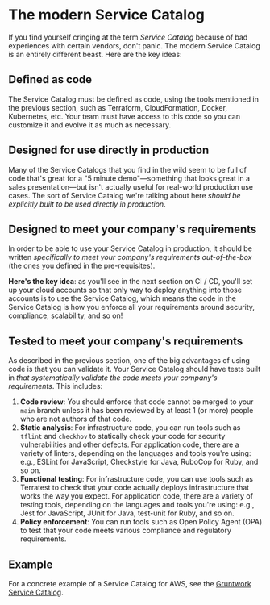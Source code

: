 # The modern Service Catalog

If you find yourself cringing at the term *Service Catalog* because of bad experiences with certain vendors, don't
panic. The modern Service Catalog is an entirely different beast. Here are the key ideas:

## Defined as code

The Service Catalog must be defined as code, using the tools mentioned in the previous section,
such as Terraform, CloudFormation, Docker, Kubernetes, etc. Your team must have access to this code so you can
customize it and evolve it as much as necessary.

## Designed for use directly in production

Many of the Service Catalogs that you find in the wild seem to be full of code that's great for a "5 minute
demo"—something that looks great in a sales presentation—but isn't actually useful for real-world production use cases.
The sort of Service Catalog we're talking about here *should be explicitly built to be used directly in production*.

## Designed to meet your company's requirements

In order to be able to use your Service Catalog in production, it should be written *specifically to meet your
company's requirements out-of-the-box* (the ones you defined in the pre-requisites).

**Here's the key idea**: as you'll see in the next section on CI / CD, you'll set up your cloud accounts so that only
way to deploy anything into those accounts is to use the Service Catalog, which means the code in the Service Catalog
is how you enforce all your requirements around security, compliance, scalability, and so on!

## Tested to meet your company's requirements

As described in the previous section, one of the big advantages of using code is that you can validate it. Your Service
Catalog should have tests built in *that systematically validate the code meets your company's requirements*. This includes:

1. **Code review**: You should enforce that code cannot be merged to your `main` branch unless it has been reviewed
   by at least 1 (or more) people who are not authors of that code.
2. **Static analysis**: For infrastructure code, you can run tools such as `tflint` and `checkhov` to statically
   check your code for security vulnerabilities and other defects. For application code, there are a variety of
   linters, depending on the languages and tools you're using: e.g., ESLint for JavaScript, Checkstyle for Java,
   RuboCop for Ruby, and so on.
3. **Functional testing**: For infrastructure code, you can use tools such as Terratest to check that your code
   actually deploys infrastructure that works the way you expect. For application code, there are a variety of
   testing tools, depending on the languages and tools you're using: e.g., Jest for JavaScript, JUnit for Java,
   test-unit for Ruby, and so on.
4. **Policy enforcement**: You can run tools such as Open Policy Agent (OPA) to test that your code meets various
   compliance and regulatory requirements.

## Example

For a concrete example of a Service Catalog for AWS, see the [Gruntwork Service Catalog](https://gruntwork.io/repos).


<!-- ##DOCS-SOURCER-START
{"sourcePlugin":"local-copier","hash":"d2c8c16c221d43b0989eeec08a273e3a"}
##DOCS-SOURCER-END -->
